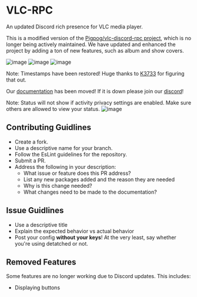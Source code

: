 # VLC-RPC
An updated Discord rich presence for VLC media player.

This is a modified version of the [Pigpog/vlc-discord-rpc project](https://github.com/Pigpog/vlc-discord-rpc), which is no longer being actively maintained. We have updated and enhanced the project by adding a ton of new features, such as album and show covers. 

![image](https://vlc-rpc.storinate.com/public/shrek.png?)
![image](https://vlc-rpc.storinate.com/public/rick.png?)
![image](https://vlc-rpc.storinate.com/public/juice.png?)

Note: Timestamps have been restored! Huge thanks to [K3733](https://github.com/K3733) for figuring that out.


Our [documentation](https://vlc-rpc.storinate.com/) has been moved! If it is down please join our [discord](https://discord.gg/7ctPkhmagy)!

Note: Status will not show if activity privacy settings are enabled. Make sure others are allowed to view your status.
![image](https://github.com/user-attachments/assets/b51d02b3-8f16-40d3-a041-2e5c7eb038c1)


## Contributing Guidlines
- Create a fork.
- Use a descriptive name for your branch.
- Follow the EsLint guidelines for the repository. 
- Submit a PR.
- Address the following in your description:
  - What issue or feature does this PR address?
  - List any new packages added and the reason they are needed
  - Why is this change needed?
  - What changes need to be made to the documentation?
## Issue Guidlines
- Use a descriptive title
- Explain the expected behavior vs actual behavior
- Post your config __without your keys__! At the very least, say whether you're using detatched or not.

## Removed Features
Some features are no longer working due to Discord updates. This includes:
- Displaying buttons

